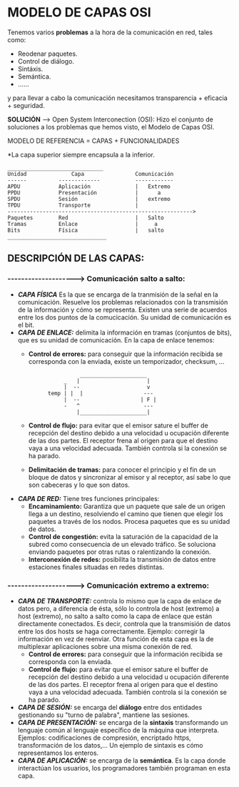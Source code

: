 
# MODELO DE CAPAS OSI



Tenemos varios **problemas** a la hora de la comunicación en red, tales como:

- Reodenar paquetes.
- Control de diálogo.
- Sintáxis.
- Semántica.
- ......

y para llevar a cabo la comunicación necesitamos transparencia + eficacia + seguridad.

**SOLUCIÓN** --> Open System Interconection (OSI): Hizo el conjunto de soluciones a los problemas que hemos visto, el Modelo de Capas OSI.

MODELO DE REFERENCIA = CAPAS + FUNCIONALIDADES

*La capa superior siempre encapsula a la inferior.

    ______________________________
    Unidad              Capa                Comunicación
    ------          -------------           ------------
    APDU            Aplicación              |   Extremo
    PPDU            Presentación            |      a
    SPDU            Sesión                  |   extremo  
    TPDU            Transporte              |   
    ---------------------------------------------------------->     
    Paquetes        Red                     |   Salto
    Tramas          Enlace                  |     a  
    Bits            Física                  |   salto
    _______________________________


## DESCRIPCIÓN DE LAS CAPAS:

### --------------------> Comunicación salto a salto:
- ***CAPA FÍSICA*** Es la que se encarga de la tranmisión de la señal en la comunicación. Resuelve los problemas relacionados con la transmisión de la información y cómo se representa. Existen una serie de acuerdos entre los dos puntos de la comucicación. Su unidad de comunicación es el bit.
- ***CAPA DE ENLACE:*** delimita la información en tramas (conjuntos de bits), que es su unidad de comunicación. En la capa de enlace tenemos:
    - **Control de errores:** para conseguir que la información recibida se corresponda con la enviada, existe un temporizador, checksum, ...

                          _____________________
                     _   |                     | 
                     |  --                     v
                temp | |  |                   ---
                     |  --                   | F |
                     -   ^                    ---
                         |_____________________|

    - **Control de flujo:** para evitar que el emisor sature el buffer  de recepción del destino debido a una velocidad u ocupación diferente de las dos partes. El receptor frena al origen para que el destino vaya a una velocidad adecuada. También controla si la conexión se ha parado.
    - **Delimitación de tramas:** para conocer el principio y el fin de un bloque de datos y sincronizar al emisor y al receptor, así sabe lo que son cabeceras y lo que son datos.
- ***CAPA DE RED:*** Tiene tres funciones principales:
    - **Encaminamiento:** Garantiza que un paquete que sale de un origen llega a un destino, resolviendo el camino que tienen que elegir los paquetes a través de los nodos. Procesa paquetes que es su unidad de datos. 
    - **Control de congestión:** evita la saturación de la capacidad de la subred como consecuencia de un elevado tráfico. Se soluciona enviando paquetes por otras rutas o ralentizando la conexión.
    - **Interconexión de redes:** posibilita la transmisión de datos entre estaciones finales situadas en redes distintas.

### --------------------> Comunicación extremo a extremo:
- ***CAPA DE TRANSPORTE:*** controla lo mismo que la capa de enlace de datos pero, a diferencia de ésta, sólo lo controla de host (extremo) a host (extremo), no salto a salto como la capa de enlace que están directamente conectados. Es decir, controla que la transmisión de datos entre los dos hosts se haga correctamente. Ejemplo: corregir la información en vez de reenviar. Otra función de esta capa es la de multiplexar aplicaciones sobre una misma conexión de red.
    - **Control de errores:** para conseguir que la información recibida se corresponda con la enviada.
    - **Control de flujo:** para evitar que el emisor sature el buffer  de recepción del destino debido a una velocidad u ocupación diferente de las dos partes. El receptor frena al origen para que el destino vaya a una velocidad adecuada. También controla si la conexión se ha parado.
- ***CAPA DE SESIÓN:*** se encarga del **diálogo** entre dos entidades gestionando su "turno de palabra", mantiene las sesiones.
- ***CAPA DE PRESENTACIÓN:*** se encarga de la **sintaxis** transformando un lenguaje común al lenguaje específico de la máquina que interpreta. Ejemplos: codificaciones de compresión, encriptado https, transformación de los datos,... Un ejemplo de sintaxis es cómo representamos los enteros.
- ***CAPA DE APLICACIÓN:*** se encarga de la **semántica**. Es la capa donde interactúan los usuarios, los programadores también programan en esta capa.